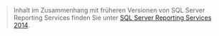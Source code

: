 > Inhalt im Zusammenhang mit früheren Versionen von SQL Server Reporting Services finden Sie unter [SQL Server Reporting Services 2014](https://msdn.microsoft.com/library/ms159106(v=sql.120).aspx).